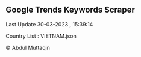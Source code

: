 

## Google Trends Keywords Scraper 
 
Last Update 30-03-2023 , 15:39:14

Country List :
VIETNAM.json



© Abdul Muttaqin 
